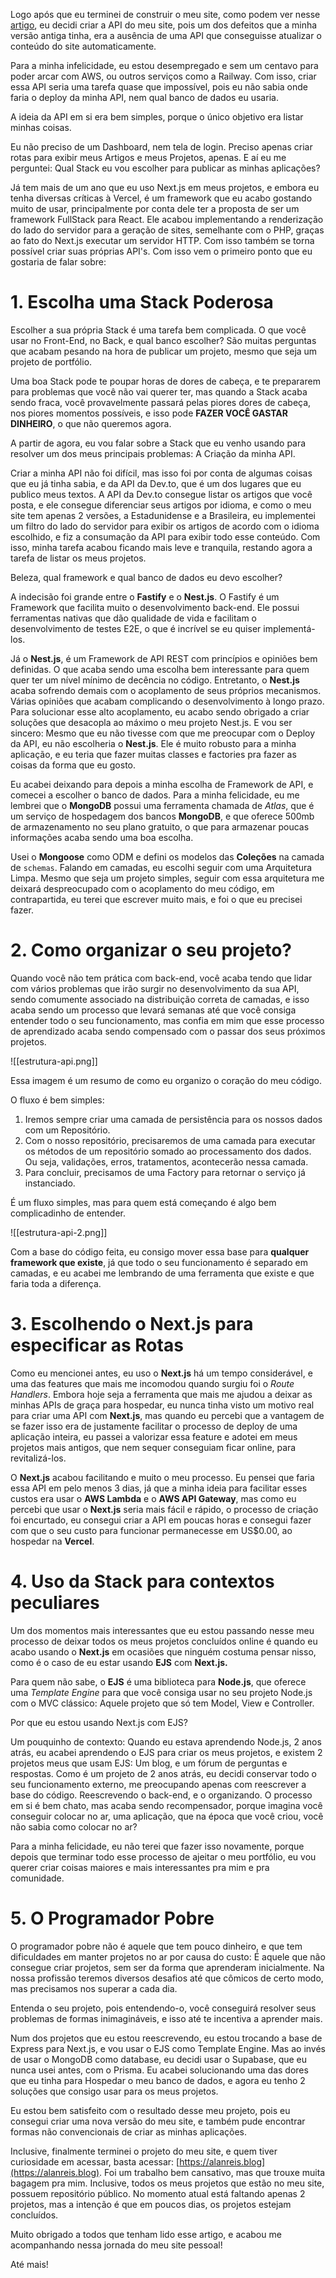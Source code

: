 Logo após que eu terminei de construir o meu site, como podem ver nesse [artigo](https://www.tabnews.com.br/hoyasumii/como-eu-criei-o-meu-site-pessoal-depois-de-tantas-tentativas-e-o-que-aprendi-no-processo), eu decidi criar a API do meu site, pois um dos defeitos que a minha versão antiga tinha, era a ausência de uma API que conseguisse atualizar o conteúdo do site automaticamente.

Para a minha infelicidade, eu estou desempregado e sem um centavo para poder arcar com AWS, ou outros serviços como a Railway. Com isso, criar essa API seria uma tarefa quase que impossível, pois eu não sabia onde faria o deploy da minha API, nem qual banco de dados eu usaria.

A ideia da API em si era bem simples, porque o único objetivo era listar minhas coisas. 

Eu não preciso de um Dashboard, nem tela de login. Preciso apenas criar rotas para exibir meus Artigos e meus Projetos, apenas. E aí eu me perguntei: Qual Stack eu vou escolher para publicar as minhas aplicações?

Já tem mais de um ano que eu uso Next.js em meus projetos, e embora eu tenha diversas críticas à Vercel, é um framework que eu acabo gostando muito de usar, principalmente por conta dele ter a proposta de ser um framework FullStack para React. Ele acabou implementando a renderização do lado do servidor para a geração de sites, semelhante com o PHP, graças ao fato do Next.js executar um servidor HTTP. Com isso também se torna possível criar suas próprias API's. Com isso vem o primeiro ponto que eu gostaria de falar sobre:
# 1. Escolha uma Stack Poderosa
Escolher a sua própria Stack é uma tarefa bem complicada. O que você usar no Front-End, no Back, e qual banco escolher? São muitas perguntas que acabam pesando na hora de publicar um projeto, mesmo que seja um projeto de portfólio. 

Uma boa Stack pode te poupar horas de dores de cabeça, e te prepararem para problemas que você não vai querer ter, mas quando a Stack acaba sendo fraca, você provavelmente passará pelas piores dores de cabeça, nos piores momentos possíveis, e isso pode **FAZER VOCÊ GASTAR DINHEIRO**, o que não queremos agora.

A partir de agora, eu vou falar sobre a Stack que eu venho usando para resolver um dos meus principais problemas: A Criação da minha API.

Criar a minha API não foi difícil, mas isso foi por conta de algumas coisas que eu já tinha sabia, e da API da Dev.to, que é um dos lugares que eu publico meus textos. A API da Dev.to consegue listar os artigos que você posta, e ele consegue diferenciar seus artigos por idioma, e como o meu site tem apenas 2 versões, a Estadunidense e a Brasileira, eu implementei um filtro do lado do servidor para exibir os artigos de acordo com o idioma escolhido, e fiz a consumação da API para exibir todo esse conteúdo. Com isso, minha tarefa acabou ficando mais leve e tranquila, restando agora a tarefa de listar os meus projetos.

Beleza, qual framework e qual banco de dados eu devo escolher?

A indecisão foi grande entre o **Fastify** e o **Nest.js**. O Fastify é um Framework que facilita muito o desenvolvimento back-end. Ele possui ferramentas nativas que dão qualidade de vida e facilitam o desenvolvimento de testes E2E, o que é incrível se eu quiser implementá-los.

Já o **Nest.js**, é um Framework de API REST com princípios e opiniões bem definidas. O que acaba sendo uma escolha bem interessante para quem quer ter um nível mínimo de decência 
no código. Entretanto, o **Nest.js** acaba sofrendo demais com o acoplamento de seus próprios mecanismos. Várias opiniões que acabam complicando o desenvolvimento à longo prazo. Para solucionar esse alto acoplamento, eu acabo sendo obrigado a criar soluções que desacopla ao máximo o meu projeto Nest.js. E vou ser sincero: Mesmo que eu não tivesse com que me preocupar com o Deploy da API, eu não escolheria o **Nest.js**. Ele é muito robusto para a minha aplicação, e eu teria que fazer muitas classes e factories pra fazer as coisas da forma que eu gosto. 

Eu acabei deixando para depois a minha escolha de Framework de API, e comecei a escolher o banco de dados. Para a minha felicidade, eu me lembrei que o **MongoDB** possui uma ferramenta chamada de *Atlas*, que é um serviço de hospedagem dos bancos **MongoDB**, e que oferece 500mb de armazenamento no seu plano gratuito, o que para armazenar poucas informações acaba sendo uma boa escolha. 

Usei o **Mongoose** como ODM e defini os modelos das **Coleções** na camada de `schemas`.  Falando em camadas, eu escolhi seguir com uma Arquitetura Limpa. Mesmo que seja um projeto simples, seguir com essa arquitetura me deixará despreocupado com o acoplamento do meu código, em contrapartida, eu terei que escrever muito mais, e foi o que eu precisei fazer.

# 2. Como organizar o seu projeto?
Quando você não tem prática com back-end, você acaba tendo que lidar com vários problemas que irão surgir no desenvolvimento da sua API, sendo comumente associado na distribuição correta de camadas, e isso acaba sendo um processo que levará semanas até que você consiga entender todo o seu funcionamento, mas confia em mim que esse processo de aprendizado acaba sendo compensado com o passar dos seus próximos projetos.

![[estrutura-api.png]]

Essa imagem é um resumo de como eu organizo o coração do meu código. 

O fluxo é bem simples: 
1. Iremos sempre criar uma camada de persistência para os nossos dados com um Repositório. 
2. Com o nosso repositório, precisaremos de uma camada para executar os métodos de um repositório somado ao processamento dos dados. Ou seja, validações, erros, tratamentos, acontecerão nessa camada. 
3. Para concluir, precisamos de uma Factory para retornar o serviço já instanciado. 

É um fluxo simples, mas para quem está começando é algo bem complicadinho de entender.

![[estrutura-api-2.png]]

Com a base do código feita, eu consigo mover essa base para **qualquer framework que existe**, já que todo o seu funcionamento é separado em camadas, e eu acabei me lembrando de uma ferramenta que existe e que faria toda a diferença.

# 3.  Escolhendo o Next.js para especificar as Rotas
Como eu mencionei antes, eu uso o **Next.js** há um tempo considerável, e uma das features que mais me incomodou quando surgiu foi o *Route Handlers*. Embora hoje seja a ferramenta que mais me ajudou a deixar as minhas APIs de graça para hospedar, eu nunca tinha visto um motivo real para criar uma API com **Next.js**, mas quando eu percebi que a vantagem de se fazer isso era de justamente facilitar o processo de deploy de uma aplicação inteira, eu passei a valorizar essa feature e adotei em meus projetos mais antigos, que nem sequer conseguiam ficar online, para revitalizá-los.

O **Next.js** acabou facilitando e muito o meu processo. Eu pensei que faria essa API em pelo menos 3 dias, já que a minha ideia para facilitar esses custos era usar o **AWS Lambda** e o **AWS API Gateway**, mas como eu percebi que usar o **Next.js** seria mais fácil e rápido, o processo de criação foi encurtado, eu consegui criar a API em poucas horas e consegui fazer com que o seu custo para funcionar permanecesse em US$0.00, ao hospedar na **Vercel**.

# 4. Uso da Stack para contextos peculiares
Um dos momentos mais interessantes que eu estou passando nesse meu processo de deixar todos os meus projetos concluídos online é quando eu acabo usando o **Next.js** em ocasiões que ninguém costuma pensar nisso, como é o caso de eu estar usando **EJS** com **Next.js.**

Para quem não sabe, o **EJS** é uma biblioteca para **Node.js**, que oferece uma *Template Engine* para que você consiga usar no seu projeto Node.js com o MVC clássico: Aquele projeto que só tem Model, View e Controller.

Por que eu estou usando Next.js com EJS?

Um pouquinho de contexto: Quando eu estava aprendendo Node.js, 2 anos atrás, eu acabei aprendendo o EJS para criar os meus projetos, e existem 2 projetos meus que usam EJS: Um blog, e um fórum de perguntas e respostas. Como é um projeto de 2 anos atrás, eu decidi conservar todo o seu funcionamento externo, me preocupando apenas com reescrever a base do código. Reescrevendo o back-end, e o organizando. O processo em si é bem chato, mas acaba sendo recompensador, porque imagina você conseguir colocar no ar, uma aplicação, que na época que você criou, você não sabia como colocar no ar?

Para a minha felicidade, eu não terei que fazer isso novamente, porque depois que terminar todo esse processo de ajeitar o meu portfólio, eu vou querer criar coisas maiores e mais interessantes pra mim e pra comunidade.

# 5. O Programador Pobre
O programador pobre não é aquele que tem pouco dinheiro, e que tem dificuldades em manter projetos no ar por causa do custo: É aquele que não consegue criar projetos, sem ser da forma que aprenderam inicialmente. Na nossa profissão teremos diversos desafios até que cômicos de certo modo, mas precisamos nos superar a cada dia.

Entenda o seu projeto, pois entendendo-o, você conseguirá resolver seus problemas de formas inimagináveis, e isso até te incentiva a aprender mais.

Num dos projetos que eu estou reescrevendo, eu estou trocando a base de Express para Next.js, e vou usar o EJS como Template Engine. Mas ao invés de usar o MongoDB como database, eu decidi usar o Supabase, que eu nunca usei antes, com o Prisma. Eu acabei solucionando uma das dores que eu tinha para Hospedar o meu banco de dados, e agora eu tenho 2 soluções que consigo usar para os meus projetos.

Eu estou bem satisfeito com o resultado desse meu projeto, pois eu consegui criar uma nova versão do meu site, e também pude encontrar formas não convencionais de criar as minhas aplicações.

Inclusive, finalmente terminei o projeto do meu site, e quem tiver curiosidade em acessar, basta acessar: [https://alanreis.blog](https://alanreis.blog). Foi um trabalho bem cansativo, mas que trouxe muita bagagem pra mim. Inclusive, todos os meus projetos que estão no meu site, possuem repositório público. No momento atual está faltando apenas 2 projetos, mas a intenção é que em poucos dias, os projetos estejam concluídos. 

Muito obrigado a todos que tenham lido esse artigo, e acabou me acompanhando nessa jornada do meu site pessoal!

Até mais!

